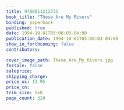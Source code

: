 ```yaml
---
title: 9780811212731
book_title: "These Are My Rivers"
binding: paperback
published: true
date: 1994-10-01T05:00:03-04:00
publication_date: 1994-10-01T05:00:03-04:00
show_in_forthcoming: false
contributors:

cover_image_path: These_Are_My_Rivers.jpg
forsale: false
saleprice:
shipping_charge:
price_us: 13.95
price_cn:
trim_size: 5x8
page_count: 320
---
```


